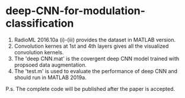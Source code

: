 # deep-CNN-for-modulation-classification

1. RadioML 2016.10a (i)-(iii) provides the dataset in MATLAB version.
2. Convolution kernes at 1st and 4th layers gives all the visualized convolution kernels.
3. The 'deep CNN.mat' is the covergent deep CNN model trained with propsoed data augmentation.
4. The 'test.m' is used to evaluate the performance of deep CNN and should run in MATLAB 2019a.

P.s. The complete code will be published after the paper is accepted.